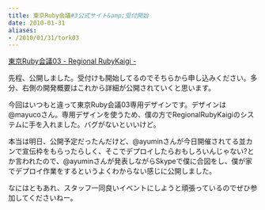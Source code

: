 ```yaml
---
title: 東京Ruby会議#3公式サイト&amp;受付開始
date: 2010-01-31
aliases:
- /2010/01/31/tork03
---
```

<a href="http://regional.rubykaigi.org/tokyo03">東京Ruby会議03 - Regional RubyKaigi -</a>

先程、公開しました。受付けも開始してるのでそちらから申し込みください。多分、右側の開発概要はこれから詳細が公開されていくと思います。

今回はいつもと違って東京Ruby会議03専用デザインです。デザインは@mayucoさん。専用デザインを使うため、僕の方でRegionalRubyKaigiのシステムに手を入れました。バグがないといいけど。

本当は明日、公開予定だったんだけど、@ayuminさんが今日開催されてる並カンで宣伝枠をもらったらしく、そこでデプロイしたらおもしろいんじゃない?とか言われたので、@ayuminさんが発表しながらSkypeで僕に合図をし、僕が家でデプロイ作業をするというよくわからない感じに公開しました。

なにはともあれ、スタッフ一同良いイベントにしようと頑張っているのでぜひ参加してくださいねー。